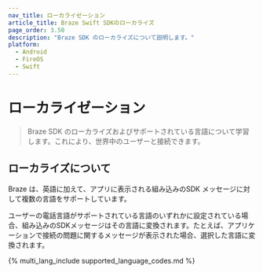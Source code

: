 ```yaml
---
nav_title: ローカライゼーション
article_title: Braze Swift SDKのローカライズ
page_order: 3.50
description: "Braze SDK のローカライズについて説明します。"
platform:
  - Android
  - FireOS
  - Swift
---
```


# ローカライゼーション

> Braze SDK のローカライズおよびサポートされている言語について学習します。これにより、世界中のユーザーと接続できます。

## ローカライズについて

Braze は、英語に加えて、アプリに表示される組み込みのSDK メッセージに対して複数の言語をサポートしています。

ユーザーの電話言語がサポートされている言語のいずれかに設定されている場合、組み込みのSDKメッセージはその言語に変換されます。たとえば、アプリケーションで接続の問題に関するメッセージが表示された場合、選択した言語に変換されます。

{% multi_lang_include supported_language_codes.md %}
